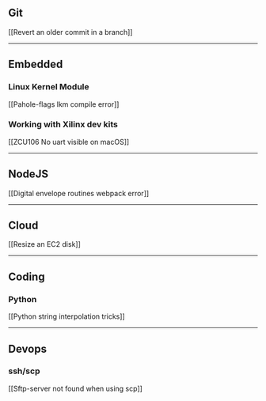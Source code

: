## Git
[[Revert an older commit in a branch]]

---
## Embedded

### Linux Kernel Module
[[Pahole-flags lkm compile error]]

### Working with Xilinx dev kits
[[ZCU106 No uart visible on macOS]]

---
## NodeJS
[[Digital envelope routines webpack error]]

---
##  Cloud
[[Resize an EC2 disk]]

---
## Coding

### Python
[[Python string interpolation tricks]]

---
## Devops

### ssh/scp
[[Sftp-server not found when using scp]]
